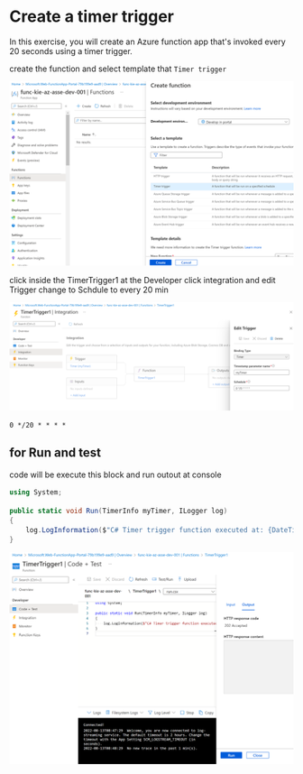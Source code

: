 # Create a timer trigger

In this exercise, you will create an Azure function app that's invoked every 20 seconds using a timer trigger.


create the function and select template that ```Timer trigger```

![](../../media/l-1.png)


click inside the TimerTrigger1 at the Developer click integration and edit Trigger change to Schdule to every 20 min

![](../../media/l-2.png)

```cron
0 */20 * * * *
```

## for Run and test

code will be execute this block and run outout at console

```c#
using System;

public static void Run(TimerInfo myTimer, ILogger log)
{
    log.LogInformation($"C# Timer trigger function executed at: {DateTime.Now}");
}
```

![](../../media/l-3.png)
